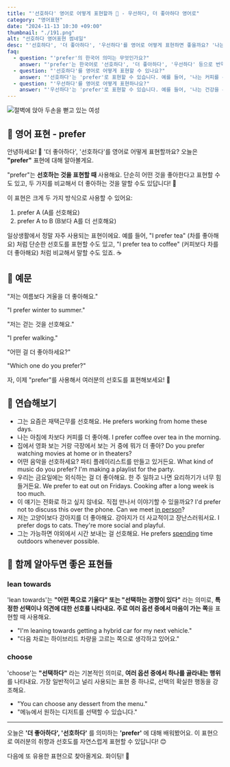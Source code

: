```yaml
---
title: "'선호하다' 영어로 어떻게 표현할까 🥇 - 우선하다, 더 좋아하다 영어로"
category: "영어표현"
date: "2024-11-13 10:30 +09:00"
thumbnail: "./191.png"
alt: "선호하다 영어표현 썸네일"
desc: "'선호하다', '더 좋아하다', '우선하다'를 영어로 어떻게 표현하면 좋을까요? '나는 커피를 선호해', '나는 영화 보는 것을 더 좋아해', '나는 건강을 우선해' 등을 영어로 표현하는 법을 배워봅시다. 다양한 예문을 통해서 연습하고 본인의 표현으로 만들어 보세요."
faq:
  - question: "'prefer'의 한국어 의미는 무엇인가요?"
    answer: "'prefer'는 한국어로 '선호하다', '더 좋아하다', '우선하다' 등으로 번역될 수 있습니다."
  - question: "'선호하다'를 영어로 어떻게 표현할 수 있나요?"
    answer: "'선호하다'는 'prefer'로 표현할 수 있습니다. 예를 들어, '나는 커피를 선호해'는 'I prefer coffee'로 말할 수 있습니다."
  - question: "'우선하다'를 영어로 어떻게 표현하나요?"
    answer: "'우선하다'는 'prefer'로 표현할 수 있습니다. 예를 들어, '나는 건강을 우선해'는 'I prefer health over everything'으로 표현할 수 있습니다."
---
```


![절벽에 앉아 두손을 뻗고 있는 여성](./191-1.jpg)

## 🌟 영어 표현 - prefer

안녕하세요! 👋 '더 좋아하다', '선호하다'를 영어로 어떻게 표현할까요? 오늘은 **"prefer"** 표현에 대해 알아볼게요.

"prefer"는 **선호하는 것을 표현할 때** 사용해요. 단순히 어떤 것을 좋아한다고 표현할 수도 있고, 두 가지를 비교해서 더 좋아하는 것을 말할 수도 있답니다! 🤔

이 표현은 크게 두 가지 방식으로 사용할 수 있어요:

1. prefer A (A를 선호해요)
2. prefer A to B (B보다 A를 더 선호해요)

일상생활에서 정말 자주 사용되는 표현이에요. 예를 들어, "I prefer tea" (차를 좋아해요) 처럼 단순한 선호도를 표현할 수도 있고, "I prefer tea to coffee" (커피보다 차를 더 좋아해요) 처럼 비교해서 말할 수도 있죠. ☕️

## 📖 예문

"저는 여름보다 겨울을 더 좋아해요."

"I prefer winter to summer."

"저는 걷는 것을 선호해요."

"I prefer walking."

"어떤 걸 더 좋아하세요?"

"Which one do you prefer?"

자, 이제 "prefer"를 사용해서 여러분의 선호도를 표현해보세요! 🌟

## 💬 연습해보기

<ul data-interactive-list>
  <li data-interactive-item>
    <span data-toggler>그는 요즘은 재택근무를 선호해요.</span>
    <span data-answer>He prefers working from home these days.</span>
  </li>
  <li data-interactive-item>
    <span data-toggler>나는 아침에 차보다 커피를 더 좋아해.</span>
    <span data-answer>I prefer coffee over tea in the morning.</span>
  </li>
  <li data-interactive-item>
    <span data-toggler>집에서 영화 보는 거랑 극장에서 보는 거 중에 뭐가 더 좋아?</span>
    <span data-answer>Do you prefer watching movies at home or in theaters?</span>
  </li>
  <li data-interactive-item>
    <span data-toggler>어떤 음악을 선호하세요? 파티 플레이리스트를 만들고 있거든요.</span>
    <span data-answer>What kind of music do you prefer? I'm making a playlist for the party.</span>
  </li>
  <li data-interactive-item>
    <span data-toggler>우리는 금요일에는 외식하는 걸 더 좋아해요. 한 주 일하고 나면 요리하기가 너무 힘들거든요.</span>
    <span data-answer>We prefer to eat out on Fridays. Cooking after a long week is too much.</span>
  </li>
  <li data-interactive-item>
    <span data-toggler>이 얘기는 전화로 하고 싶지 않네요. 직접 만나서 이야기할 수 있을까요?</span>
    <span data-answer>I'd prefer not to discuss this over the phone. Can we meet <a href="/blog/in-english/070.in-person/">in person</a>?</span>
  </li>
  <li data-interactive-item>
    <span data-toggler>저는 고양이보다 강아지를 더 좋아해요. 강아지가 더 사교적이고 장난스러워서요.</span>
    <span data-answer>I prefer dogs to cats. They're more social and playful.</span>
  </li>
  <li data-interactive-item>
    <span data-toggler>그는 가능하면 야외에서 시간 보내는 걸 선호해요.</span>
    <span data-answer>He prefers <a href="/blog/in-english/258.spend/">spending</a> time outdoors whenever possible.</span>
  </li>
</ul>

## 🤝 함께 알아두면 좋은 표현들

### lean towards

'lean towards'는 **"어떤 쪽으로 기울다" 또는 "선택하는 경향이 있다"** 라는 의미로, **특정한 선택이나 의견에 대한 선호를 나타내요. 주로 여러 옵션 중에서 마음이 가는 쪽**을 표현할 때 사용해요.

- "I'm leaning towards getting a hybrid car for my next vehicle."
- "다음 차로는 하이브리드 차량을 고르는 쪽으로 생각하고 있어요."

### choose

'choose'는 **"선택하다"** 라는 기본적인 의미로, **여러 옵션 중에서 하나를 골라내는 행위**를 나타내요. 가장 일반적이고 널리 사용되는 표현 중 하나로, 선택의 확실한 행동을 강조해요.

- "You can choose any dessert from the menu."
- "메뉴에서 원하는 디저트를 선택할 수 있습니다."

---

오늘은 **'더 좋아하다', '선호하다'** 를 의미하는 **'prefer'** 에 대해 배워봤어요. 이 표현으로 여러분의 취향과 선호도를 자연스럽게 표현할 수 있답니다! 😊

다음에 또 유용한 표현으로 찾아올게요. 화이팅! 💪

